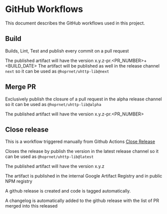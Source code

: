 # GitHub Workflows

This document describes the GitHub workflows used in this project.

## Build

Builds, Lint, Test and publish every commit on a pull request

The published artifact will have the version x.y.z-pr.<PR_NUMBER>+<BUILD_DATE>
The artifact will be published as well in the release channel `next` so it can be used as `@hoprnet/uhttp-lib@next`

## Merge PR

Exclusively publish the closure of a pull request in the alpha release channel so it can be used as `@hoprnet/uhttp-lib@alpha`

The published artifact will have the version x.y.z-pr.<PR_NUMBER>

## Close release

This is a workflow triggered manually from Github Actions [Close Release](https://github.com/hoprnet/uHTTP-lib/actions/workflows/release.yaml) 

Closes the release by publish the version in the latest release channel so it can be used as `@hoprnet/uhttp-lib@latest`

The published artifact will have the version x.y.z

The artifact is published in the internal Google Artifact Registry and in public NPM registry

A github release is created and code is tagged automatically.

A changelog is automatically added to the github release with the list of PR merged into this released